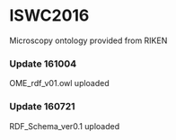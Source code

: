 # ISWC2016
Microscopy ontology provided from RIKEN

### Update 161004

OME_rdf_v01.owl uploaded

### Update 160721

RDF_Schema_ver0.1 uploaded

